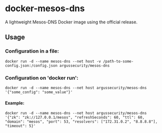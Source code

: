# docker-mesos-dns
A lightweight Mesos-DNS Docker image using the official release.

## Usage

### Configuration in a file:

`docker run -d --name mesos-dns --net host -v /path-to-some-config.json:/config.json argussecurity/mesos-dns`

### Configuration on 'docker run':

`docker run -d --name mesos-dns --net host argussecurity/mesos-dns '{"some_config": "some_value"}'`

#### Example:

`docker run -d --name mesos-dns --net host argussecurity/mesos-dns '{"zk": "zk://127.0.0.1/mesos", "refreshSeconds": 60, "ttl": 60, "domain": "mesos", "port": 53, "resolvers": ["172.31.0.2", "8.8.8.8"], "timeout": 5}'`
